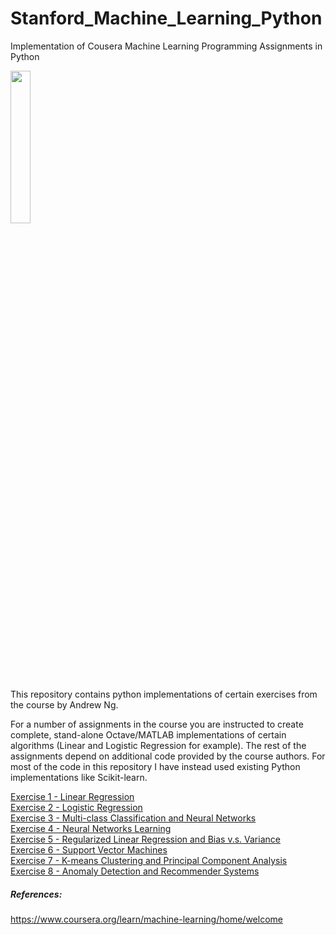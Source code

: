 # Stanford_Machine_Learning_Python
Implementation of Cousera Machine Learning Programming Assignments in Python 
 
<IMG src='https://coursera.s3.amazonaws.com/topics/ml/large-icon.png?auto=format&dpr=1&h=256&w=256&fit=fill&bg=FFF' width=25% height=25%><P>
This repository contains python implementations of certain exercises from the course by Andrew Ng.<P>

For a number of assignments in the course you are instructed to create complete, stand-alone Octave/MATLAB implementations of certain algorithms (Linear and Logistic Regression for example). The rest of the assignments depend on additional code provided by the course authors. For most of the code in this repository I have instead used existing Python implementations like Scikit-learn.<P>

<A href='http://nbviewer.ipython.org/github/JWarmenhoven/Machine-Learning/blob/master/notebooks/Programming%20Exercise%201%20-%20Linear%20Regression.ipynb'>Exercise 1 - Linear Regression</A><BR>
<A href='http://nbviewer.ipython.org/github/JWarmenhoven/Machine-Learning/blob/master/notebooks/Programming%20Exercise%202%20-%20Logistic%20Regression.ipynb'>Exercise 2 - Logistic Regression</A><BR>
<A href='http://nbviewer.ipython.org/github/JWarmenhoven/Machine-Learning/blob/master/notebooks/Programming%20Exercise%203%20-%20Multi-class%20Classification%20and%20Neural%20Networks.ipynb'>Exercise 3 - Multi-class Classification and Neural Networks</A><BR>
<A href='http://nbviewer.ipython.org/github/JWarmenhoven/Machine-Learning/blob/master/notebooks/Programming%20Exercise%204%20-%20Neural%20Networks%20Learning.ipynb'>Exercise 4 - Neural Networks Learning</A><BR>
<A href='http://nbviewer.jupyter.org/github/JWarmenhoven/Machine-Learning/blob/master/notebooks/Programming%20Exercise%205%20-%20Regularized%20Linear%20Regression%20and%20Bias%20v.s.%20Variance.ipynb'>Exercise 5 - Regularized Linear Regression and Bias v.s. Variance</A><BR>
<A href='http://nbviewer.jupyter.org/github/JWarmenhoven/Machine-Learning/blob/master/notebooks/Programming%20Exercise%206%20-%20Support%20Vector%20Machines.ipynb'>Exercise 6 - Support Vector Machines</A><BR>
<A href='http://nbviewer.jupyter.org/github/JWarmenhoven/Machine-Learning/blob/master/notebooks/Programming%20Exercise%207%20-%20K-means%20Clustering%20and%20Principal%20Component%20Analysis.ipynb'>Exercise 7 - K-means Clustering and Principal Component Analysis</A><BR>
<A href='http://nbviewer.jupyter.org/github/JWarmenhoven/Machine-Learning/blob/master/notebooks/Programming%20Exercise%208%20-%20Anomaly%20Detection%20and%20Recommender%20Systems.ipynb'>Exercise 8 - Anomaly Detection and Recommender Systems</A><BR>

##### References:
https://www.coursera.org/learn/machine-learning/home/welcome
